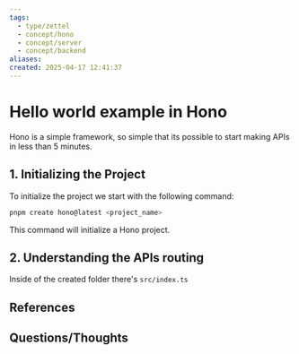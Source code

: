 ```yaml
---
tags:
  - type/zettel
  - concept/hono
  - concept/server
  - concept/backend
aliases: 
created: 2025-04-17 12:41:37
---
```

# Hello world example in Hono

Hono is a simple framework, so simple that its possible to start making APIs in less than 5 minutes.
## 1. Initializing the Project

To initialize the project we start with the following command:

```sh
pnpm create hono@latest <project_name>
```

This command will initialize a Hono project.

## 2. Understanding the APIs routing

Inside of the created folder there's `src/index.ts`


## References


## Questions/Thoughts